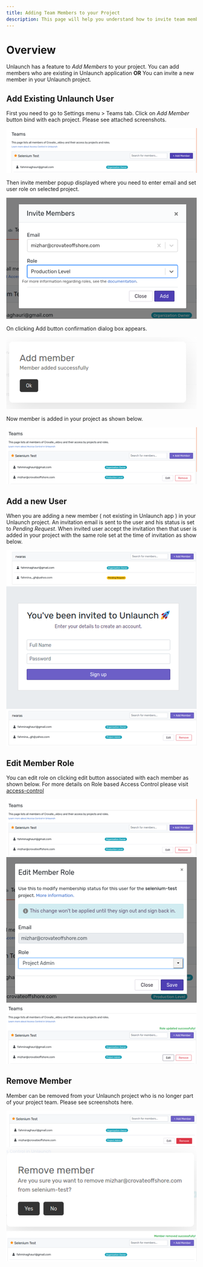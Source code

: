 ```yaml
---
title: Adding Team Members to your Project
description: This page will help you understand how to invite team members to your Unlaunch project and give them the right access.
---
```


# Overview
Unlaunch has a feature to *Add Members* to your project. You can add members who are existing in Unlaunch application **OR** You can invite a new member in your Unlaunch project.

## Add Existing Unlaunch User
First you need to go to Settings menu > Teams tab. Click on *Add Member* button  bind with each project. Please see attached screenshots.

<div class="justify-content-center">
    <img src="/assets/img/add-member.png" alt="add member button"/>
</div>

Then invite member popup displayed where you need to enter email and set user role on selected project.

<div class="justify-content-center">
    <img src="/assets/img/invite-member-popup.png" alt="invite member popup"/>
</div>

On clicking Add button confirmation dialog box appears.

<div class="justify-content-center">
    <img src="/assets/img/confirmation-dialog.png" alt="confirmation popup"/>
</div>

Now member is added in your project as shown below.

<div class="justify-content-center">
    <img src="/assets/img/existing-user-added.png" alt="existing member added"/>
</div>

## Add a new User

When you are adding a new member ( not existing in Unlaunch app ) in your Unlaunch project. An invitation email is sent to the user and his status is set to *Pending Request*. When invited user accept the invitation then that user is added in your project with the same role set at the time of invitation as show below.

<div class="justify-content-center">
    <img src="/assets/img/add-new-user.png" alt="add new member"/>
</div>

<div class="justify-content-center">
    <img src="/assets/img/invite-accepted-screen.png" alt="invite accepted screen"/>
</div>

<div class="justify-content-center">
    <img src="/assets/img/new-user-added.png" alt="new user added"/>
</div>	

## Edit Member Role
You can edit role on clicking edit button associated with each member as shown below. For more details on Role based Access Control please visit [access-control](https://docs.unlaunch.io/docs/users/access-control)

<div class="justify-content-center">
    <img src="/assets/img/existing-user-added.png" alt="edit role button"/>
</div>	

<div class="justify-content-center">
    <img src="/assets/img/edit-member-role.png" alt="edit member role"/>
</div>	

<div class="justify-content-center">
    <img src="/assets/img/role-edited.png" alt="role edited"/>
</div>	

## Remove Member
Member can be removed from your Unlaunch project who is no longer part of your project team.
Please see screenshots here.

<div class="justify-content-center">
    <img src="/assets/img/remove-member.png" alt="remove member"/>
</div>	

<div class="justify-content-center">
    <img src="/assets/img/remove-popup.png" alt="remove popup"/>
</div>	

<div class="justify-content-center">
    <img src="/assets/img/member-removed.png" alt="member removed"/>
</div>	

